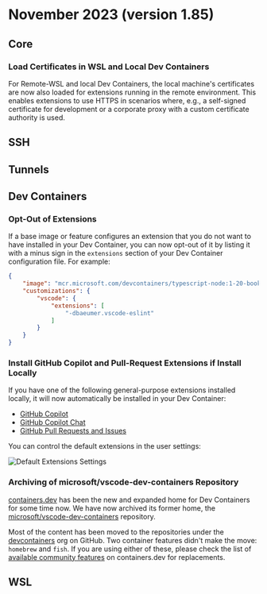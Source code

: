 # November 2023 (version 1.85)

## Core

### Load Certificates in WSL and Local Dev Containers

For Remote-WSL and local Dev Containers, the local machine's certificates are now also loaded for extensions running in the remote environment. This enables extensions to use HTTPS in scenarios where, e.g., a self-signed certificate for development or a corporate proxy with a custom certificate authority is used.

## SSH

## Tunnels

## Dev Containers

### Opt-Out of Extensions

If a base image or feature configures an extension that you do not want to have installed in your Dev Container, you can now opt-out of it by listing it with a minus sign in the `extensions` section of your Dev Container configuration file. For example:

```json
{
	"image": "mcr.microsoft.com/devcontainers/typescript-node:1-20-bookworm",
	"customizations": {
		"vscode": {
			"extensions": [
				"-dbaeumer.vscode-eslint"
			]
		}
	}
}
```

### Install GitHub Copilot and Pull-Request Extensions if Install Locally

If you have one of the following general-purpose extensions installed locally, it will now automatically be installed in your Dev Container:
- [GitHub Copilot](https://marketplace.visualstudio.com/items?itemName=GitHub.copilot)
- [GitHub Copilot Chat](https://marketplace.visualstudio.com/items?itemName=GitHub.copilot-chat)
- [GitHub Pull Requests and Issues](https://marketplace.visualstudio.com/items?itemName=GitHub.vscode-pull-request-github)

You can control the default extensions in the user settings:

![Default Extensions Settings](images/1_85/default-extensions-settings.png)

### Archiving of microsoft/vscode-dev-containers Repository

[containers.dev](https://containers.dev) has been the new and expanded home for Dev Containers for some time now. We have now archived its former home, the [microsoft/vscode-dev-containers](https://github.com/microsoft/vscode-dev-containers) repository.

Most of the content has been moved to the repositories under the [devcontainers](https://github.com/devcontainers) org on GitHub. Two container features didn't make the move: `homebrew` and `fish`. If you are using either of these, please check the list of [available community features](https://containers.dev/features) on containers.dev for replacements.

## WSL
